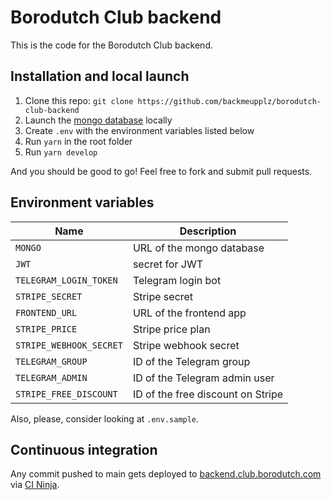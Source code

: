 # Borodutch Club backend

This is the code for the Borodutch Club backend.

## Installation and local launch

1. Clone this repo: `git clone https://github.com/backmeupplz/borodutch-club-backend`
2. Launch the [mongo database](https://www.mongodb.com/) locally
3. Create `.env` with the environment variables listed below
4. Run `yarn` in the root folder
5. Run `yarn develop`

And you should be good to go! Feel free to fork and submit pull requests.

## Environment variables

| Name                    | Description                       |
| ----------------------- | --------------------------------- |
| `MONGO`                 | URL of the mongo database         |
| `JWT`                   | secret for JWT                    |
| `TELEGRAM_LOGIN_TOKEN`  | Telegram login bot                |
| `STRIPE_SECRET`         | Stripe secret                     |
| `FRONTEND_URL`          | URL of the frontend app           |
| `STRIPE_PRICE`          | Stripe price plan                 |
| `STRIPE_WEBHOOK_SECRET` | Stripe webhook secret             |
| `TELEGRAM_GROUP`        | ID of the Telegram group          |
| `TELEGRAM_ADMIN`        | ID of the Telegram admin user     |
| `STRIPE_FREE_DISCOUNT`  | ID of the free discount on Stripe |

Also, please, consider looking at `.env.sample`.

## Continuous integration

Any commit pushed to main gets deployed to [backend.club.borodutch.com](https://backend.club.borodutch.com) via [CI Ninja](https://github.com/backmeupplz/ci-ninja).
